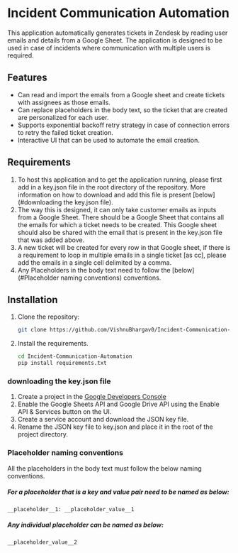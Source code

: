 # Incident Communication Automation
This application automatically generates tickets in Zendesk by reading user emails and details from a Google Sheet. The application is designed to be used in case of incidents where communication with multiple users is required.

## Features
- Can read and import the emails from a Google sheet and create tickets with assignees as those emails. 
- Can replace placeholders in the body text, so the ticket that are created are personalized for each user. 
- Supports exponential backoff retry strategy in case of connection errors to retry the failed ticket creation.
- Interactive UI that can be used to automate the email creation.


## Requirements
1. To host this application and to get the application running, please first add in a key.json file in the root directory of the repository. More information on how to download and add this file is present [below](#downloading the key.json file).
2. The way this is designed, it can only take customer emails as inputs from a Google Sheet. There should be a Google Sheet that contains all the emails for which a ticket needs to be created. This Google sheet should also be shared with the email that is present in the key.json file that was added above.
2. A new ticket will be created for every row in that Google sheet, if there is a requirement to loop in multiple emails in a single ticket [as cc], please add the emails in a single cell delimited by a comma.
3. Any Placeholders in the body text need to follow the [below](#Placeholder naming conventions) conventions. 


## Installation

1. Clone the repository:
   ```bash
   git clone https://github.com/VishnuBhargav0/Incident-Communication-Automation.git
2. Install the requirements. 
    ``` bash
   cd Incident-Communication-Automation
   pip install requirements.txt
    ```

### downloading the key.json file
1. Create a project in the [Google Developers Console](https://console.cloud.google.com/)
2. Enable the Google Sheets API and Google Drive API using the Enable API & Services button on the UI.
3. Create a service account and download the JSON key file.
4. Rename the JSON key file to key.json and place it in the root of the project directory.

### Placeholder naming conventions
All the placeholders in the body text must follow the below naming conventions. 
##### For a placeholder that is a key and value pair need to be named as below: 
####
```
__placeholder__1: __placeholder_value__1
```

##### Any individual placeholder can be named as below: 
####
```
__placeholder_value__2
```
